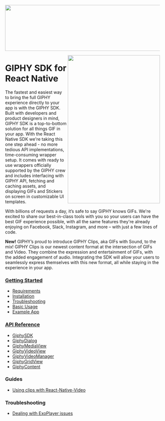<p align="center">
<img width="750" height="150" src="https://github.com/Giphy/giphy-react-native-sdk/blob/main/docs/assets/sdk_logo.gif">
</p>

<img align="right" width="300" height="483" src="https://github.com/Giphy/giphy-react-native-sdk/blob/main/docs/assets/example_app.gif">

# GIPHY SDK for React Native

The fastest and easiest way to bring the full GIPHY experience directly to your app is with the GIPHY SDK. Built with
developers and product designers in mind, GIPHY SDK is a top-to-bottom solution for all things GIF in your app. With the
React Native SDK we're taking this one step ahead - no more tedious API implementations, time-consuming wrapper setup.
It comes with ready to use wrappers officially supported by the GIPHY crew and includes interfacing with GIPHY API,
fetching and caching assets, and displaying GIFs and Stickers on screen in customizable UI templates.

With billions of requests a day, it’s safe to say GIPHY knows GIFs. We're excited to share our best-in-class tools with
you so your users can have the best GIF experience possible, with all the same features they're already enjoying on
Facebook, Slack, Instagram, and more – with just a few lines of code.

**New!**  GIPHY’s proud to introduce GIPHY Clips, aka GIFs with Sound, to the mix!  GIPHY Clips is our newest content format
at the intersection of GIFs and Video. They combine the expression and entertainment of GIFs, with the added engagement
of audio. Integrating the SDK will allow your users to seamlessly express themselves with this new format, all while
staying in the experience in your app.

### [Getting Started](docs/getting-started.md)

- [Requirements](docs/getting-started.md#requirements)
- [Installation](docs/getting-started.md#installation)
- [Troubleshooting](docs/getting-started.md#troubleshooting)
- [Basic Usage](docs/getting-started.md#basic-usage)
- [Example App](https://github.com/Giphy/giphy-react-native-sdk/tree/main/example)

### [API Reference](docs/api.md)

- [GiphySDK](docs/api.md#giphysdk)
- [GiphyDialog](docs/api.md#giphydialog)
- [GiphyMediaView](docs/api.md#giphymediaview)
- [GiphyVideoView](docs/api.md#giphyvideoview)
- [GiphyVideoManager](docs/api.md#giphyvideomanager)
- [GiphyGridView](docs/api.md#giphygridview)
- [GiphyContent](docs/api.md#giphycontent)

### Guides

- [Using clips with React-Native-Video](docs/using-clips-with-react-native-video.md)

### Troubleshooting

- [Dealing with ExoPlayer issues](docs/dealing-with-exo-player-issues.md)
